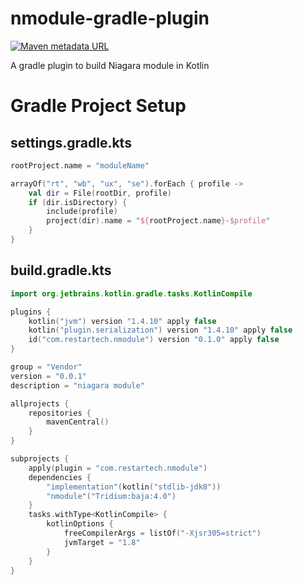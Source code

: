 # nmodule-gradle-plugin

[![Maven metadata URL](https://img.shields.io/maven-metadata/v?label=plugin&logo=gradle&metadataUrl=https%3A%2F%2Fplugins.gradle.org%2Fm2%2Fcom%2Frestartech%2Fnmodule-gradle-plugin%2Fmaven-metadata.xml)](https://plugins.gradle.org/plugin/com.restartech.nmodule)

A gradle plugin to build Niagara module in Kotlin

# Gradle Project Setup

## settings.gradle.kts

```kotlin
rootProject.name = "moduleName"

arrayOf("rt", "wb", "ux", "se").forEach { profile ->
    val dir = File(rootDir, profile)
    if (dir.isDirectory) {
        include(profile)
        project(dir).name = "${rootProject.name}-$profile"
    }
}
```

## build.gradle.kts

```kotlin
import org.jetbrains.kotlin.gradle.tasks.KotlinCompile

plugins {
    kotlin("jvm") version "1.4.10" apply false
    kotlin("plugin.serialization") version "1.4.10" apply false
    id("com.restartech.nmodule") version "0.1.0" apply false
}

group = "Vendor"
version = "0.0.1"
description = "niagara module"

allprojects {
    repositories {
        mavenCentral()
    }
}

subprojects {
    apply(plugin = "com.restartech.nmodule")
    dependencies {
        "implementation"(kotlin("stdlib-jdk8"))
        "nmodule"("Tridium:baja:4.0")
    }
    tasks.withType<KotlinCompile> {
        kotlinOptions {
            freeCompilerArgs = listOf("-Xjsr305=strict")
            jvmTarget = "1.8"
        }
    }
}
```
